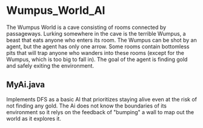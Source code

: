 # Wumpus_World_AI
The Wumpus World is a cave consisting of rooms connected by passageways.
   Lurking somewhere in the cave is the terrible Wumpus, a beast that eats
   anyone who enters its room. The Wumpus can be shot by an agent, but the
   agent has only one arrow. Some rooms contain bottomless pits that will
   trap anyone who wanders into these rooms (except for the Wumpus, which
   is too big to fall in). The goal of the agent is finding gold and safely exiting the environment.
   



## MyAi.java
Implements DFS as a basic AI that prioritizes staying alive even at the risk of not finding any gold.
The Ai does not know the boundaries of its environment so it relys on the feedback of "bumping" a wall to map out the world
as it explores it.
